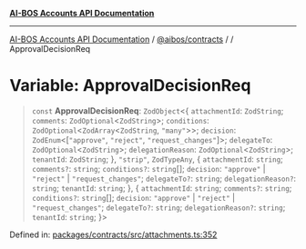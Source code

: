 [**AI-BOS Accounts API Documentation**](../../../README.md)

***

[AI-BOS Accounts API Documentation](../../../README.md) / [@aibos/contracts](../README.md) / [](../README.md) / ApprovalDecisionReq

# Variable: ApprovalDecisionReq

> `const` **ApprovalDecisionReq**: `ZodObject`\<\{ `attachmentId`: `ZodString`; `comments`: `ZodOptional`\<`ZodString`\>; `conditions`: `ZodOptional`\<`ZodArray`\<`ZodString`, `"many"`\>\>; `decision`: `ZodEnum`\<\[`"approve"`, `"reject"`, `"request_changes"`\]\>; `delegateTo`: `ZodOptional`\<`ZodString`\>; `delegationReason`: `ZodOptional`\<`ZodString`\>; `tenantId`: `ZodString`; \}, `"strip"`, `ZodTypeAny`, \{ `attachmentId`: `string`; `comments?`: `string`; `conditions?`: `string`[]; `decision`: `"approve"` \| `"reject"` \| `"request_changes"`; `delegateTo?`: `string`; `delegationReason?`: `string`; `tenantId`: `string`; \}, \{ `attachmentId`: `string`; `comments?`: `string`; `conditions?`: `string`[]; `decision`: `"approve"` \| `"reject"` \| `"request_changes"`; `delegateTo?`: `string`; `delegationReason?`: `string`; `tenantId`: `string`; \}\>

Defined in: [packages/contracts/src/attachments.ts:352](https://github.com/pohlai88/accounts/blob/48103fb36d28b2b9bfb33472b6de2f719773cde9/packages/contracts/src/attachments.ts#L352)
